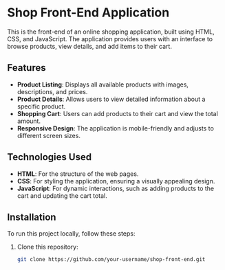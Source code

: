 # Shop Front-End Application

This is the front-end of an online shopping application, built using HTML, CSS, and JavaScript. The application provides users with an interface to browse products, view details, and add items to their cart.

## Features

- **Product Listing**: Displays all available products with images, descriptions, and prices.
- **Product Details**: Allows users to view detailed information about a specific product.
- **Shopping Cart**: Users can add products to their cart and view the total amount.
- **Responsive Design**: The application is mobile-friendly and adjusts to different screen sizes.

## Technologies Used

- **HTML**: For the structure of the web pages.
- **CSS**: For styling the application, ensuring a visually appealing design.
- **JavaScript**: For dynamic interactions, such as adding products to the cart and updating the cart total.

## Installation

To run this project locally, follow these steps:

1. Clone this repository:

   ```bash
   git clone https://github.com/your-username/shop-front-end.git
